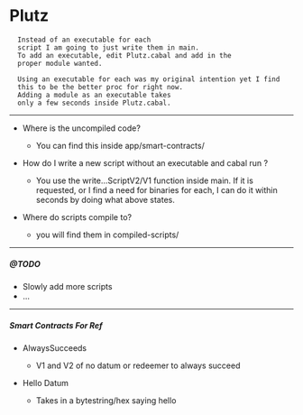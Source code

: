 # Plutz

``` NOTES FOR WHEN OPEN SOURCED
  Instead of an executable for each
  script I am going to just write them in main.
  To add an executable, edit Plutz.cabal and add in the
  proper module wanted. 
  
  Using an executable for each was my original intention yet I find
  this to be the better proc for right now. 
  Adding a module as an executable takes 
  only a few seconds inside Plutz.cabal.
```
__________________________________

- Where is the uncompiled code?
  * You can find this inside app/smart-contracts/
- How do I write a new script without an executable and cabal run <that-module>?
  * You use the write...ScriptV2/V1 function inside main. If it is requested, or I find a need for binaries for each, I can do it within seconds by doing what above states.

- Where do scripts compile to?
  * you will find them in compiled-scripts/

__________________________________


##### @TODO
* Slowly add more scripts
* ...

__________________________________


##### Smart Contracts For Ref
- AlwaysSucceeds
  * V1 and V2 of no datum or redeemer to always succeed

- Hello Datum
  * Takes in a bytestring/hex saying hello

